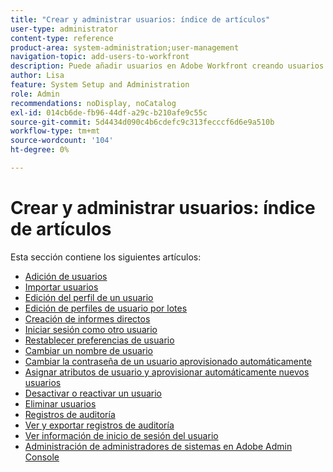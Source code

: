 ```yaml
---
title: "Crear y administrar usuarios: índice de artículos"
user-type: administrator
content-type: reference
product-area: system-administration;user-management
navigation-topic: add-users-to-workfront
description: Puede añadir usuarios en Adobe Workfront creando usuarios individuales desde cero o copiando los existentes.
author: Lisa
feature: System Setup and Administration
role: Admin
recommendations: noDisplay, noCatalog
exl-id: 014cb6de-fb96-44df-a29c-b210afe9c55c
source-git-commit: 5d4434d090c4b6cdefc9c313fecccf6d6e9a510b
workflow-type: tm+mt
source-wordcount: '104'
ht-degree: 0%

---
```


# Crear y administrar usuarios: índice de artículos

<!-- Audited: 2/2024 -->

Esta sección contiene los siguientes artículos:

* [Adición de usuarios](../../../administration-and-setup/add-users/create-and-manage-users/add-users.md)
* [Importar usuarios](../../../administration-and-setup/add-users/create-and-manage-users/import-users.md)
* [Edición del perfil de un usuario](../../../administration-and-setup/add-users/create-and-manage-users/edit-a-users-profile.md)
* [Edición de perfiles de usuario por lotes](../../../administration-and-setup/add-users/create-and-manage-users/edit-user-profiles-in-bulk.md)
* [Creación de informes directos](../../../administration-and-setup/add-users/create-and-manage-users/create-direct-reports.md)
* [Iniciar sesión como otro usuario](../../../administration-and-setup/add-users/create-and-manage-users/log-in-as-another-user.md)
* [Restablecer preferencias de usuario](../../../administration-and-setup/add-users/create-and-manage-users/reset-a-users-preferences.md)
* [Cambiar un nombre de usuario](../../../administration-and-setup/add-users/create-and-manage-users/change-a-username.md)
* [Cambiar la contraseña de un usuario aprovisionado automáticamente](../../../administration-and-setup/add-users/create-and-manage-users/change-pw-auto-provisioned-user.md)
* [Asignar atributos de usuario y aprovisionar automáticamente nuevos usuarios](../../../administration-and-setup/add-users/create-and-manage-users/map-user-attributes.md)
* [Desactivar o reactivar un usuario](../../../administration-and-setup/add-users/create-and-manage-users/deactivate-a-user.md)
* [Eliminar usuarios](../../../administration-and-setup/add-users/create-and-manage-users/delete-a-user.md)
* [Registros de auditoría](../../../administration-and-setup/add-users/create-and-manage-users/audit-logs.md)
* [Ver y exportar registros de auditoría](../../../administration-and-setup/add-users/create-and-manage-users/view-and-export-audit-logs.md)
* [Ver información de inicio de sesión del usuario](../../../administration-and-setup/add-users/create-and-manage-users/view-user-login-info.md)
* [Administración de administradores de sistemas en Adobe Admin Console](../../../administration-and-setup/add-users/create-and-manage-users/admin-console.md)
